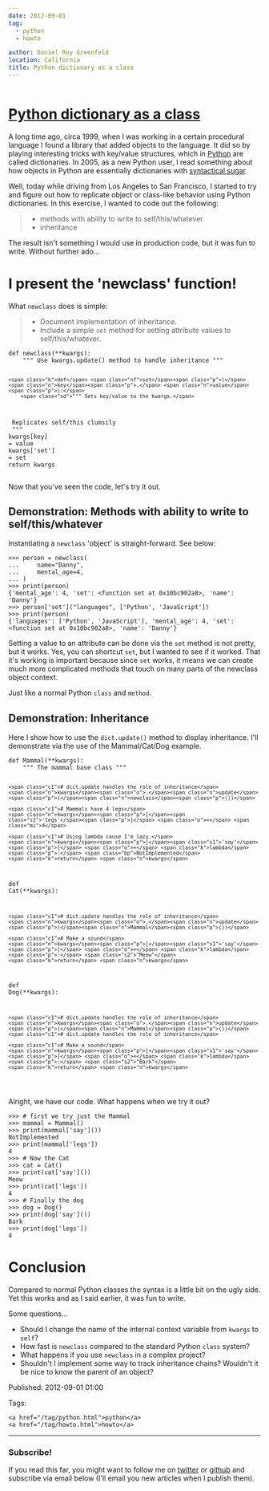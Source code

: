 ```yaml
---
date: 2012-09-01
tag:
  - python
  - howto

author: Daniel Roy Greenfeld
location: California
title: Python dictionary as a class
---
```


<div class="twelve wide column">
  <h1 class="ui block header">
    <div class="content">
      <a href="/python-dictionary-as-class.html"
        >Python dictionary as a class</a
      >
    </div>
  </h1>
  <p>
    A long time ago, circa 1999, when I was working in a certain procedural
    language I found a library that added objects to the language. It did so by
    playing interesting tricks with key/value structures, which in
    <a href="http://python.org" target="_blank">Python</a> are called
    dictionaries. In 2005, as a new Python user, I read something about how
    objects in Python are essentially dictionaries with
    <a href="http://en.wikipedia.org/wiki/Syntactic_sugar" target="_blank"
      >syntactical sugar</a
    >.
  </p>
  <p>
    Well, today while driving from Los Angeles to San Francisco, I started to
    try and figure out how to replicate object or class-like behavior using
    Python dictionaries. In this exercise, I wanted to code out the following:
  </p>
  <blockquote>
    <ul>
      <li>methods with ability to write to self/this/whatever</li>
      <li>inheritance</li>
    </ul>
  </blockquote>
  <p>
    The result isn't something I would use in production code, but it was fun to
    write. Without further ado...
  </p>
  <h1 id="i-present-the-newclass-function">
    I present the 'newclass' function!
  </h1>
  <p>What <code>newclass</code> does is simple:</p>
  <blockquote>
    <ul>
      <li>Document implementation of inheritance.</li>
      <li>
        Include a simple <code>set</code> method for setting attribute values to
        self/this/whatever.
      </li>
    </ul>
  </blockquote>
  <div class="codehilite ui secondary segment">
    <pre><span></span><code><span class="k">def</span> <span class="nf">newclass</span><span class="p">(</span><span class="o">**</span><span class="n">kwargs</span><span class="p">):</span>
    <span class="sd">""" Use kwargs.update() method to handle inheritance """</span>

    <span class="k">def</span> <span class="nf">set</span><span class="p">(</span><span class="n">key</span><span class="p">,</span> <span class="n">value</span><span class="p">):</span>
        <span class="sd">""" Sets key/value to the kwargs.</span>

<span class="sd"> Replicates self/this clumsily</span>
<span class="sd"> """</span>
<span class="n">kwargs</span><span class="p">[</span><span class="n">key</span><span class="p">]</span> <span class="o">=</span> <span class="n">value</span>
<span class="n">kwargs</span><span class="p">[</span><span class="s1">'set'</span><span class="p">]</span> <span class="o">=</span> <span class="nb">set</span>
<span class="k">return</span> <span class="n">kwargs</span>
</code></pre>
  </div>
  <p>Now that you've seen the code, let's try it out.</p>
  <h2 id="demonstration-methods-with-ability-to-write-to-selfthiswhatever">
    Demonstration: Methods with ability to write to self/this/whatever
  </h2>
  <p>
    Instantiating a <code>newclass</code> 'object' is straight-forward. See
    below:
  </p>
  <div class="codehilite ui secondary segment">
    <pre><span></span><code><span class="o">&gt;&gt;&gt;</span> <span class="n">person</span> <span class="o">=</span> <span class="n">newclass</span><span class="p">(</span>
<span class="o">...</span>     <span class="n">name</span><span class="o">=</span><span class="s2">"Danny"</span><span class="p">,</span>
<span class="o">...</span>     <span class="n">mental_age</span><span class="o">=</span><span class="mi">4</span><span class="p">,</span>
<span class="o">...</span> <span class="p">)</span>
<span class="o">&gt;&gt;&gt;</span> <span class="k">print</span><span class="p">(</span><span class="n">person</span><span class="p">)</span>
<span class="p">{</span><span class="s1">'mental_age'</span><span class="p">:</span> <span class="mi">4</span><span class="p">,</span> <span class="s1">'set'</span><span class="p">:</span> <span class="o">&lt;</span><span class="n">function</span> <span class="nb">set</span> <span class="n">at</span> <span class="mh">0x10bc902a8</span><span class="o">&gt;</span><span class="p">,</span> <span class="s1">'name'</span><span class="p">:</span> <span class="s1">'Danny'</span><span class="p">}</span>
<span class="o">&gt;&gt;&gt;</span> <span class="n">person</span><span class="p">[</span><span class="s1">'set'</span><span class="p">](</span><span class="s2">"languages"</span><span class="p">,</span> <span class="p">[</span><span class="s1">'Python'</span><span class="p">,</span> <span class="s1">'JavaScript'</span><span class="p">])</span>
<span class="o">&gt;&gt;&gt;</span> <span class="k">print</span><span class="p">(</span><span class="n">person</span><span class="p">)</span>
<span class="p">{</span><span class="s1">'languages'</span><span class="p">:</span> <span class="p">[</span><span class="s1">'Python'</span><span class="p">,</span> <span class="s1">'JavaScript'</span><span class="p">],</span> <span class="s1">'mental_age'</span><span class="p">:</span> <span class="mi">4</span><span class="p">,</span> <span class="s1">'set'</span><span class="p">:</span> <span class="o">&lt;</span><span class="n">function</span> <span class="nb">set</span> <span class="n">at</span> <span class="mh">0x10bc902a8</span><span class="o">&gt;</span><span class="p">,</span> <span class="s1">'name'</span><span class="p">:</span> <span class="s1">'Danny'</span><span class="p">}</span>    
</code></pre>
  </div>
  <p>
    Setting a value to an attribute can be done via the <code>set</code> method
    is not pretty, but it works. Yes, you can shortcut <code>set</code>, but I
    wanted to see if it worked. That it's working is important because since
    <code>set</code> works, it means we can create much more complicated methods
    that touch on many parts of the newclass object context.
  </p>
  <p>Just like a normal Python <code>class</code> and <code>method</code>.</p>
  <h2 id="demonstration-inheritance">Demonstration: Inheritance</h2>
  <p>
    Here I show how to use the <code>dict.update()</code> method to display
    inheritance. I'll demonstrate via the use of the Mammal/Cat/Dog example.
  </p>
  <div class="codehilite ui secondary segment">
    <pre><span></span><code><span class="k">def</span> <span class="nf">Mammal</span><span class="p">(</span><span class="o">**</span><span class="n">kwargs</span><span class="p">):</span>
    <span class="sd">""" The mammal base class """</span>

    <span class="c1"># dict.update handles the role of inheritance</span>
    <span class="n">kwargs</span><span class="o">.</span><span class="n">update</span><span class="p">(</span><span class="n">newclass</span><span class="p">())</span>

    <span class="c1"># Mammals have 4 legs</span>
    <span class="n">kwargs</span><span class="p">[</span><span class="s1">'legs'</span><span class="p">]</span> <span class="o">=</span> <span class="mi">4</span>

    <span class="c1"># Using lambda cause I'm lazy.</span>
    <span class="n">kwargs</span><span class="p">[</span><span class="s1">'say'</span><span class="p">]</span> <span class="o">=</span> <span class="k">lambda</span><span class="p">:</span> <span class="bp">NotImplemented</span>
    <span class="k">return</span> <span class="n">kwargs</span>

<span class="k">def</span> <span class="nf">Cat</span><span class="p">(</span><span class="o">\*\*</span><span class="n">kwargs</span><span class="p">):</span>

    <span class="c1"># dict.update handles the role of inheritance</span>
    <span class="n">kwargs</span><span class="o">.</span><span class="n">update</span><span class="p">(</span><span class="n">Mammal</span><span class="p">())</span>

    <span class="c1"># Make a sound</span>
    <span class="n">kwargs</span><span class="p">[</span><span class="s1">'say'</span><span class="p">]</span> <span class="o">=</span> <span class="k">lambda</span><span class="p">:</span> <span class="s2">"Meow"</span>
    <span class="k">return</span> <span class="n">kwargs</span>

<span class="k">def</span> <span class="nf">Dog</span><span class="p">(</span><span class="o">\*\*</span><span class="n">kwargs</span><span class="p">):</span>

    <span class="c1"># dict.update handles the role of inheritance</span>
    <span class="n">kwargs</span><span class="o">.</span><span class="n">update</span><span class="p">(</span><span class="n">Mammal</span><span class="p">())</span> <span class="c1"># dict.update handles the role of inheritance</span>

    <span class="c1"># Make a sound</span>
    <span class="n">kwargs</span><span class="p">[</span><span class="s1">'say'</span><span class="p">]</span> <span class="o">=</span> <span class="k">lambda</span><span class="p">:</span> <span class="s2">"Bark"</span>
    <span class="k">return</span> <span class="n">kwargs</span>

</code></pre>
  </div>
  <p>Alright, we have our code. What happens when we try it out?</p>
  <div class="codehilite ui secondary segment">
    <pre><span></span><code><span class="o">&gt;&gt;&gt;</span> <span class="c1"># first we try just the Mammal</span>
<span class="o">&gt;&gt;&gt;</span> <span class="n">mammal</span> <span class="o">=</span> <span class="n">Mammal</span><span class="p">()</span>
<span class="o">&gt;&gt;&gt;</span> <span class="k">print</span><span class="p">(</span><span class="n">mammal</span><span class="p">[</span><span class="s1">'say'</span><span class="p">]())</span>
<span class="bp">NotImplemented</span>
<span class="o">&gt;&gt;&gt;</span> <span class="k">print</span><span class="p">(</span><span class="n">mammal</span><span class="p">[</span><span class="s1">'legs'</span><span class="p">])</span>
<span class="mi">4</span>
<span class="o">&gt;&gt;&gt;</span> <span class="c1"># Now the Cat</span>
<span class="o">&gt;&gt;&gt;</span> <span class="n">cat</span> <span class="o">=</span> <span class="n">Cat</span><span class="p">()</span>
<span class="o">&gt;&gt;&gt;</span> <span class="k">print</span><span class="p">(</span><span class="n">cat</span><span class="p">[</span><span class="s1">'say'</span><span class="p">]())</span>
<span class="n">Meow</span>
<span class="o">&gt;&gt;&gt;</span> <span class="k">print</span><span class="p">(</span><span class="n">cat</span><span class="p">[</span><span class="s1">'legs'</span><span class="p">])</span>
<span class="mi">4</span>
<span class="o">&gt;&gt;&gt;</span> <span class="c1"># Finally the dog</span>
<span class="o">&gt;&gt;&gt;</span> <span class="n">dog</span> <span class="o">=</span> <span class="n">Dog</span><span class="p">()</span>
<span class="o">&gt;&gt;&gt;</span> <span class="k">print</span><span class="p">(</span><span class="n">dog</span><span class="p">[</span><span class="s1">'say'</span><span class="p">]())</span>
<span class="n">Bark</span>
<span class="o">&gt;&gt;&gt;</span> <span class="k">print</span><span class="p">(</span><span class="n">dog</span><span class="p">[</span><span class="s1">'legs'</span><span class="p">])</span>
<span class="mi">4</span>
</code></pre>
  </div>
  <h1 id="conclusion">Conclusion</h1>
  <p>
    Compared to normal Python classes the syntax is a little bit on the ugly
    side. Yet this works and as I said earlier, it was fun to write.
  </p>
  <p>Some questions...</p>
  <ul>
    <li>
      Should I change the name of the internal context variable from
      <code>kwargs</code> to <code>self</code>?
    </li>
    <li>
      How fast is <code>newclass</code> compared to the standard Python
      <code>class</code> system?
    </li>
    <li>What happens if you use <code>newclass</code> in a complex project?</li>
    <li>
      Shouldn't I implement some way to track inheritance chains? Wouldn't it be
      nice to know the parent of an object?
    </li>
  </ul>
  <p>Published: 2012-09-01 01:00</p>
  <p>
    Tags:

    <a href="/tag/python.html">python</a>
    <a href="/tag/howto.html">howto</a>
  </p>
  <hr />
  <h3 class="ui header">Subscribe!</h3>
  <p>
    If you read this far, you might want to follow me on
    <a href="https://twitter.com/pydanny">twitter</a> or
    <a href="https://github.com/pydanny">github</a> and subscribe via email
    below (I'll email you new articles when I publish them).
  </p>
   
</div>
